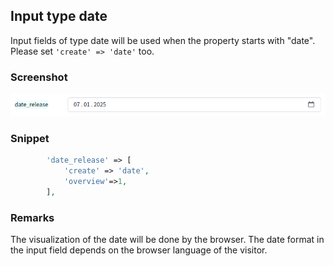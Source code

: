## Input type date

Input fields of type date will be used when the property starts with "date".
Please set `'create' => 'date'` too.

### Screenshot

![alt text](input_date.png)

### Snippet

```php
        'date_release' => [
            'create' => 'date', 
            'overview'=>1,
        ],

```

### Remarks

The visualization of the date will be done by the browser. The date format in the input field depends on the browser language of the visitor.
